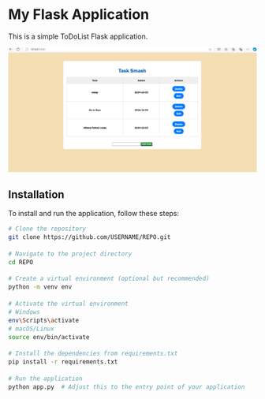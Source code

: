 # My Flask Application

This is a simple ToDoList Flask application.

![Screenshot](https://github.com/zaidzr3/ToDoList_Flask/blob/master/ToDoList.png)

## Installation

To install and run the application, follow these steps:

```bash
# Clone the repository
git clone https://github.com/USERNAME/REPO.git

# Navigate to the project directory
cd REPO

# Create a virtual environment (optional but recommended)
python -m venv env

# Activate the virtual environment
# Windows
env\Scripts\activate
# macOS/Linux
source env/bin/activate

# Install the dependencies from requirements.txt
pip install -r requirements.txt

# Run the application
python app.py  # Adjust this to the entry point of your application
